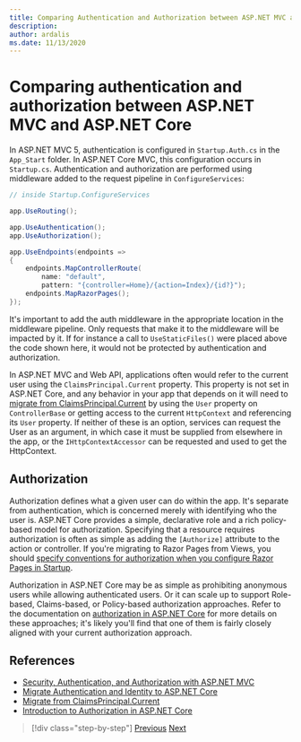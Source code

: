 ```yaml
---
title: Comparing Authentication and Authorization between ASP.NET MVC and ASP.NET Core
description: 
author: ardalis
ms.date: 11/13/2020
---
```


# Comparing authentication and authorization between ASP.NET MVC and ASP.NET Core

In ASP.NET MVC 5, authentication is configured in `Startup.Auth.cs` in the `App_Start` folder. In ASP.NET Core MVC, this configuration occurs in `Startup.cs`. Authentication and authorization are performed using middleware added to the request pipeline in `ConfigureServices`:

```csharp
// inside Startup.ConfigureServices

app.UseRouting();

app.UseAuthentication();
app.UseAuthorization();

app.UseEndpoints(endpoints =>
{
    endpoints.MapControllerRoute(
        name: "default",
        pattern: "{controller=Home}/{action=Index}/{id?}");
    endpoints.MapRazorPages();
});
```

It's important to add the auth middleware in the appropriate location in the middleware pipeline. Only requests that make it to the middleware will be impacted by it. If for instance a call to `UseStaticFiles()` were placed above the code shown here, it would not be protected by authentication and authorization.

In ASP.NET MVC and Web API, applications often would refer to the current user using the `ClaimsPrincipal.Current` property. This property is not set in ASP.NET Core, and any behavior in your app that depends on it will need to [migrate from ClaimsPrincipal.Current](https://docs.microsoft.com/aspnet/core/migration/claimsprincipal-current) by using the `User` property on `ControllerBase` or getting access to the current `HttpContext` and referencing its `User` property. If neither of these is an option, services can request the User as an argument, in which case it must be supplied from elsewhere in the app, or the `IHttpContextAccessor` can be requested and used to get the HttpContext.

## Authorization

Authorization defines what a given user can do within the app. It's separate from authentication, which is concerned merely with identifying who the user is. ASP.NET Core provides a simple, declarative role and a rich policy-based model for authorization. Specifying that a resource requires authorization is often as simple as adding the `[Authorize]` attribute to the action or controller. If you're migrating to Razor Pages from Views, you should [specify conventions for authorization when you configure Razor Pages in Startup](https://docs.microsoft.com/aspnet/core/security/authorization/razor-pages-authorization).

Authorization in ASP.NET Core may be as simple as prohibiting anonymous users while allowing authenticated users. Or it can scale up to support Role-based, Claims-based, or Policy-based authorization approaches. Refer to the documentation on [authorization in ASP.NET Core](https://docs.microsoft.com/aspnet/core/security/authorization/introduction) for more details on these approaches; it's likely you'll find that one of them is fairly closely aligned with your current authorization approach.

## References

- [Security, Authentication, and Authorization with ASP.NET MVC](https://docs.microsoft.com/aspnet/mvc/overview/security/)
- [Migrate Authentication and Identity to ASP.NET Core](https://docs.microsoft.com/aspnet/mvc/overview/security/)
- [Migrate from ClaimsPrincipal.Current](https://docs.microsoft.com/aspnet/core/migration/claimsprincipal-current)
- [Introduction to Authorization in ASP.NET Core](https://docs.microsoft.com/aspnet/core/security/authorization/introduction)

>[!div class="step-by-step"]
>[Previous](webapi-differences.md)
>[Next](identity-differences.md)
